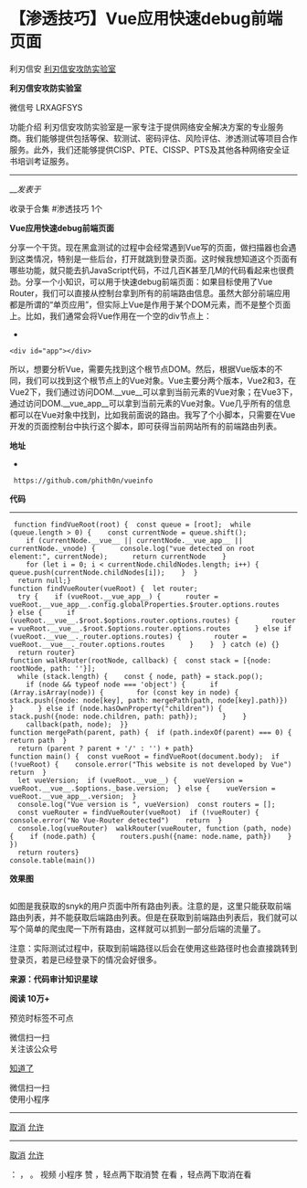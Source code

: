#  【渗透技巧】Vue应用快速debug前端页面

利刃信安  [ 利刃信安攻防实验室 ](javascript:void\(0\);)

**利刃信安攻防实验室** ![]()

微信号 LRXAGFSYS

功能介绍
利刃信安攻防实验室是一家专注于提供网络安全解决方案的专业服务商。我们能够提供包括等保、软测试、密码评估、风险评估、渗透测试等项目合作服务。此外，我们还能够提供CISP、PTE、CISSP、PTS及其他各种网络安全证书培训考证服务。

____

___发表于_

收录于合集 #渗透技巧 1个

**Vue应用快速debug前端页面**

分享一个干货。现在黑盒测试的过程中会经常遇到Vue写的页面，做扫描器也会遇到这类情况，特别是一些后台，打开就跳到登录页面。这时候我想知道这个页面有哪些功能，就只能去扒JavaScript代码，不过几百K甚至几M的代码看起来也很费劲。分享一个小知识，可以用于快速debug前端页面：如果目标使用了Vue
Router，我们可以直接从控制台拿到所有的前端路由信息。虽然大部分前端应用都是所谓的“单页应用”，但实际上Vue是作用于某个DOM元素，而不是整个页面上。比如，我们通常会将Vue作用在一个空的div节点上：

  * 

    
    
    <div id="app"></div>

所以，想要分析Vue，需要先找到这个根节点DOM。然后，根据Vue版本的不同，我们可以找到这个根节点上的Vue对象。Vue主要分两个版本，Vue2和3，在Vue2下，我们通过访问DOM.__vue__可以拿到当前元素的Vue对象；在Vue3下，通过访问DOM.__vue_app__可以拿到当前元素的Vue对象。Vue几乎所有的信息都可以在Vue对象中找到，比如我前面说的路由。我写了个小脚本，只需要在Vue开发的页面控制台中执行这个脚本，即可获得当前网站所有的前端路由列表。

 **地址**

  * 

    
    
     https://github.com/phith0n/vueinfo

 **代码**

  *   *   *   *   *   *   *   *   *   *   *   *   *   *   *   *   *   *   *   *   *   *   *   *   *   *   *   *   *   *   *   *   *   *   *   *   *   *   *   *   *   *   *   *   *   *   *   *   *   *   *   *   *   *   *   *   *   *   *   *   *   *   *   *   *   *   *   *   *   *   *   *   *   *   *   *   *   *   *   *   *   *   *   *   *   *   *   *   *   *   *   *   *   *   *   *   *   *   * 

    
    
     function findVueRoot(root) {  const queue = [root];  while (queue.length > 0) {    const currentNode = queue.shift();  
        if (currentNode.__vue__ || currentNode.__vue_app__ || currentNode._vnode) {      console.log("vue detected on root element:", currentNode);      return currentNode    }  
        for (let i = 0; i < currentNode.childNodes.length; i++) {      queue.push(currentNode.childNodes[i]);    }  }  
      return null;}  
    function findVueRouter(vueRoot) {  let router;  
      try {    if (vueRoot.__vue_app__) {      router = vueRoot.__vue_app__.config.globalProperties.$router.options.routes    } else {      if (vueRoot.__vue__.$root.$options.router.options.routes) {        router = vueRoot.__vue__.$root.$options.router.options.routes      } else if (vueRoot.__vue__._router.options.routes) {        router = vueRoot.__vue__._router.options.routes      }    }  } catch (e) {}  
      return router}  
    function walkRouter(rootNode, callback) {  const stack = [{node: rootNode, path: ''}];  
      while (stack.length) {    const { node, path} = stack.pop();  
        if (node && typeof node === 'object') {      if (Array.isArray(node)) {        for (const key in node) {          stack.push({node: node[key], path: mergePath(path, node[key].path)})        }      } else if (node.hasOwnProperty("children")) {        stack.push({node: node.children, path: path});      }    }  
        callback(path, node);  }}  
    function mergePath(parent, path) {  if (path.indexOf(parent) === 0) {    return path  }  
      return (parent ? parent + '/' : '') + path}  
    function main() {  const vueRoot = findVueRoot(document.body);  if (!vueRoot) {    console.error("This website is not developed by Vue")    return  }  
      let vueVersion;  if (vueRoot.__vue__) {    vueVersion = vueRoot.__vue__.$options._base.version;  } else {    vueVersion = vueRoot.__vue_app__.version;  }  
      console.log("Vue version is ", vueVersion)  const routers = [];  
      const vueRouter = findVueRouter(vueRoot)  if (!vueRouter) {    console.error("No Vue-Router detected")    return  }  
      console.log(vueRouter)  walkRouter(vueRouter, function (path, node) {    if (node.path) {      routers.push({name: node.name, path})    }  })  
      return routers}  
    console.table(main())  
    

 **效果图**

![]()

如图是我获取的snyk的用户页面中所有路由列表。注意的是，这里只能获取前端路由列表，并不能获取后端路由列表。但是在获取到前端路由列表后，我们就可以写个简单的爬虫爬一下所有路由，这样就可以抓到一部分后端的流量了。

注意：实际测试过程中，获取到前端路径以后会在使用这些路径时也会直接跳转到登录页，若是已经登录下的情况会好很多。

 **来源：代码审计知识星球**

  

 **阅读  10万+**

预览时标签不可点

微信扫一扫  
关注该公众号

[知道了](javascript:;)

微信扫一扫  
使用小程序

****

[取消](javascript:void\(0\);) [允许](javascript:void\(0\);)

****

[取消](javascript:void\(0\);) [允许](javascript:void\(0\);)

： ， 。   视频 小程序 赞 ，轻点两下取消赞 在看 ，轻点两下取消在看

